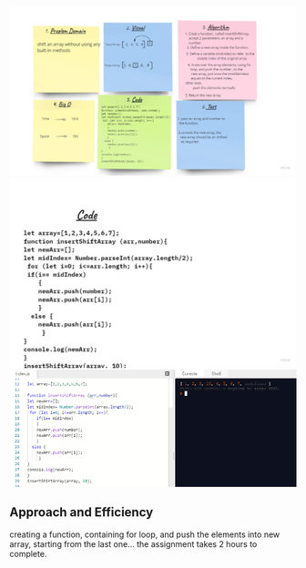 ![img](ch2.jpg)
![img](Untitled(2).jpg)
![img](code.PNG)

## Approach and Efficiency
creating a function, containing for loop, and push the elements into new array, starting from the last one...
the assignment takes 2 hours to complete.
